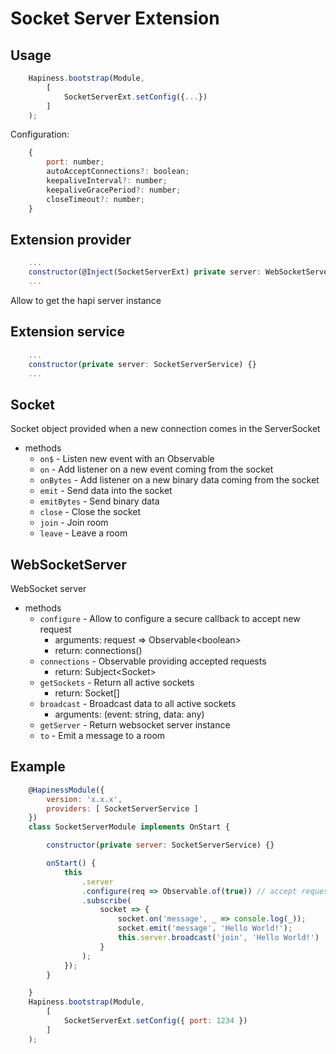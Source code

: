 # Socket Server Extension

## Usage

```javascript
    Hapiness.bootstrap(Module,
        [
            SocketServerExt.setConfig({...})
        ]
    );
```

Configuration:
```javascript
    {
        port: number;
        autoAcceptConnections?: boolean;
        keepaliveInterval?: number;
        keepaliveGracePeriod?: number;
        closeTimeout?: number;
    }
```

## Extension provider

```javascript
    ...
    constructor(@Inject(SocketServerExt) private server: WebSocketServer) {}
    ...
```
Allow to get the hapi server instance

## Extension service
```javascript
    ...
    constructor(private server: SocketServerService) {}
    ...
```

## Socket
Socket object provided when a new connection comes in the ServerSocket

- methods
    - `on$` - Listen new event with an Observable
    - `on` - Add listener on a new event coming from the socket
    - `onBytes` - Add listener on a new binary data coming from the socket
    - `emit` - Send data into the socket
    - `emitBytes` - Send binary data
    - `close` - Close the socket
    - `join` - Join room
    - `leave` - Leave a room


## WebSocketServer
WebSocket server

- methods
    - `configure` - Allow to configure a secure callback to accept new request
        - arguments: request => Observable\<boolean\>
        - return: connections()
    - `connections` - Observable providing accepted requests
        - return: Subject\<Socket\>
    - `getSockets` - Return all active sockets
        - return: Socket[]
    - `broadcast` - Broadcast data to all active sockets
        - arguments: (event: string, data: any)
    - `getServer` - Return websocket server instance
    - `to` - Emit a message to a room

## Example

```javascript
    @HapinessModule({
        version: 'x.x.x',
        providers: [ SocketServerService ]
    })
    class SocketServerModule implements OnStart {

        constructor(private server: SocketServerService) {}

        onStart() {
            this
                .server
                .configure(req => Observable.of(true)) // accept requests
                .subscribe(
                    socket => {
                        socket.on('message', _ => console.log(_));
                        socket.emit('message', 'Hello World!');
                        this.server.broadcast('join', 'Hello World!')
                    }
                );
            });
        }

    }
    Hapiness.bootstrap(Module,
        [
            SocketServerExt.setConfig({ port: 1234 })
        ]
    );
```
